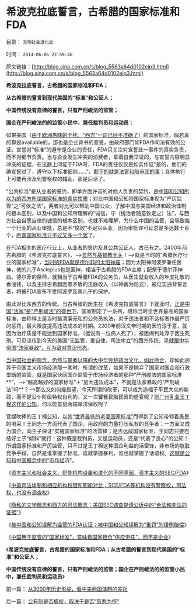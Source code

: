 # 希波克拉底誓言，古希腊的国家标准和FDA

目录： `文明社会进化史` 

时间： `2014-06-06 22:59:46` 

原文链接：[http://blog.sina.com.cn/s/blog_5563a64d0102eip3.html](http://blog.sina.com.cn/s/blog_5563a64d0102eip3.html)

**希波克拉底誓言，古希腊的国家标准和FDA；**

**从古希腊的誓言到现代美国的“标准”和公证人；**

**中国传统没有自律的誓言，只有严刑峻法的监管；**

**国企在严刑峻法的的监管小民中，兼任裁判员和运动员**；

如果美国（[由于欧洲愚昧的干扰，“西方”一词已经不准确了](../../../2011/3/23/西方传统文化的愚昧落后.md)）的国家标准，假若真的算是available的，那也是企业背书的宣誓，由政府部门如FDA作司法有效的公证。宣誓对“标准”的遵守是企业的责任，FDA只关注对宣誓此一事件的真实负责，而不对细节负责。当与企业发生冲突的消费者，拿着自我举证的，与宣誓内容明显冲突的证据，在法庭上问证于FDA时，FDA的责任仅仅是如实作证“是的，他们的确宣誓过了，遵守以下标准细则……”，[剩下的就是法官和陪审团的事](../../../2014/6/2/中美司法体制和相应机构权限和职能对比.md)；具体执行上可能再涉及到警察权的辅助，那是后话了。

“公共标准”是从业者的誓约，即单方面许诺的对他人负责的契约，[是中国和公知所以为的西方所谓国家标准的真实性质](../../../2014/6/4/被中国和公知误解为监管的FDA认证，和重罚.md)；对比中国和公知将国家标准视为“严厉监管”之“可依之法”，两者对比可以帮助中国公众，了解中国与美国经济和政治体制的根本区别，以及中国和公知所理解的“诚信，守（统治者随意钦定之）法”，与西方社会自愿自律的诚信的根本区别。也就不难理解，为什么中国的监管，会导致每一个行业的从业审批，总是不“腐败”不足以从业，因为审批许可证总是多达数十百个，[所谓国家标准只不过又多一个罢](../../../2013/2/3/雾霾的国家标准的商业化.md)了。

在FDA相关的医疗行业上，从业者的誓约及其公共公证人，古已有之。2400年前古希腊的《希波克拉底誓言》，——>[显然与基督教无关](../../../2014/6/4/从招远信教事件，观察公知及基督教，与全能神教的亲缘关系.md)！——>就是当时的“希腊医疗行业的国家标准”，[当时的FDA就是德尔菲的太阳神庙](../../../2010/8/4/希腊罗马的拜火信仰和奥林匹克圣火.md)；因为太阳神阿波罗兼任医神，他的儿子Asclepius也是医神，相当于古希腊的FDA主席；配祭于德尔菲神庙。德尔菲的祭师，就相当于古希腊FDA的公务员，从医生就业收入的年度礼敬的香油钱，以及主持古希腊医患矛盾的法庭收入（以神裁为形式），被证实违背誓言者，将被FDA宣布不受阿波罗及其儿子的保护。

由此对比东西方的传统。当古希腊的医生在《希波克拉底誓言》下就业时，[正是中国“法家”是“严刑峻法”的盛世下](../../../2013/2/22/法家暴政不嫌恶法多；赵高新政完善时即亡国灭种之日.md)，国家制定了一系列，堪称当时全世界最高的国家标准，由称得上是当时最清廉无私的公务员执法，对于违法者和不达标者作最严厉的惩罚，最大限度提高违法成本的时期。2200年前汉文帝时期的医竹淳于意，就因为治疗质量不能达到国家标准，（据说有一位病人死了），被医闹判处淳于医生死刑。可见流传到今天的美国“无监管，重自律，司法中立”的西方传统，[早就跟中华帝国“法家暴政”，互为敌对意识形态](../../../2014/5/27/俺国公知们对西方乌托邦化的共识.md)。

[当中国社会的观念，仍然与暴秦以降的大中华传统政治文化，如此吻合](../../../2014/2/2/从牛二定律，理解民主进程的最根本阻力.md)，却如此迥异于帝国主义市场经济那一套时，所谓的改革，如果不是抛弃了国家对国企和行政垄断的监管，就是国家伙同国企监管于市场经济者的那种“严刑峻法的国家标准**”，——>“越高越好的国家标准”＋“加大违法成本”，不就是法家暴政的“严刑峻法”吗**？——>那么又如何能指望，今天所谓的改革，可以成为造福于平民大众的新政，而不是公仆阶级特权自利的，又一次饕餮民脂民膏的盛宴呢？[则广州乳业王丁棉这样的公知](../../../2011/6/28/广州乳业有良心的奸商.md)，何以能首鼠两端旱涝保收呢？

官媒吹捧的王丁棉公知，[以其“世界最低的老婆国家标准”](../../../2013/5/9/全世界最低的老婆国家标准！政府为什么不管？.md)而得到了公知带领着愚民的喝采！王同志一方面代表了国企，用政府的力量打压私有的竞争者；一方面又成为国企，向主子保证“实施国家标准”的活雷锋；是否达成国家标准，王同志只要巴结好主子“倾斜”就行！这种既是裁判员，又是运动员，还是“代表了良心”的公知！所谓国家标准和严厉监管，只不过是王丁棉这种国企利益的活雷锋，非市场的肮脏竞争手段，自然是谁掌握了标准，谁就掌握暴利，谁也就掌握了话语权。[这就是公知和中国概念中的“市场经](../../../2013/7/15/法治社会根本没有“违法”概念.md)济”。

《[资本主义和社会主义，职能机构设置和进化的不同基因，资本主义的SEC/FDA](../../../2014/6/1/缺乏“默认权益归于个体”，社会主义不可避免地警察国家化.md)》

《[中美司法体制和相应机构权限和职能对比；SCE/FDA等机构没有警察权，司法权，也没有调查权](../../../2014/6/2/中美司法体制和相应机构权限和职能对比.md)》

《[隐私的文学概念和西方的司法概念；美国SEC调查提请公诉中的“合法和非法的证据”](../../../2014/6/3/隐私的文学概念和西方的司法概念,SEC调查的限制.md)》

《[被中国和公知误解为监管的FDA认证；被中国和公知误解为“重罚”的援例赔偿](../../../2014/6/4/被中国和公知误解为监管的FDA认证，和重罚.md)》

《[中国用于监管的“国家标准”，意味着国家担负“供应责任”，而不是企业](../../../2014/6/5/中国国家标准是“严刑峻法”的细则,需要百倍于美国的公务员编制.md)》

《**希波克拉底誓言，古希腊的国家标准和FDA；从古希腊的誓言到现代美国的“标准”和公证人；**

**中国传统没有自律的誓言，只有严刑峻法的监管；国企在严刑峻法的的监管小民中，兼任裁判员和运动员**》

前一篇： [从3000年历史形成，看中美两国体制的差距](../../../2014/6/7/从3000年历史形成，看中美两国体制的差距.md)

后一篇： [公有制是否极权，取决于是否“慈悲为怀”](../../../2014/4/23/公有制是否极权，取决于是否“慈悲为怀”.md)

